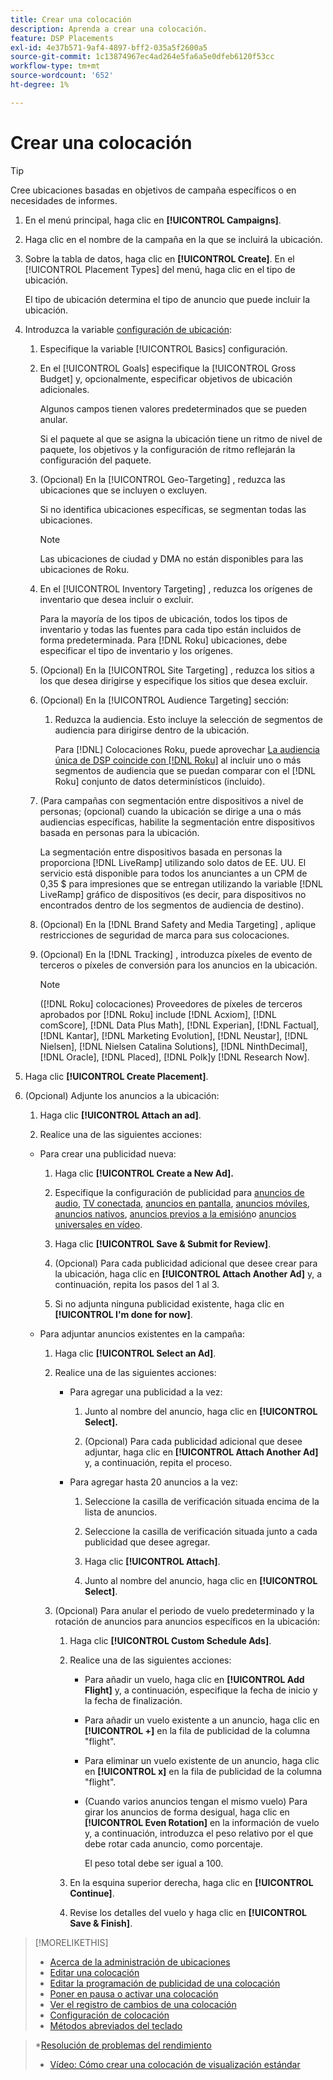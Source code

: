 ```yaml
---
title: Crear una colocación
description: Aprenda a crear una colocación.
feature: DSP Placements
exl-id: 4e37b571-9af4-4897-bff2-035a5f2600a5
source-git-commit: 1c13874967ec4ad264e5fa6a5e0dfeb6120f53cc
workflow-type: tm+mt
source-wordcount: '652'
ht-degree: 1%

---
```


# Crear una colocación

>[!TIP]
>
>Cree ubicaciones basadas en objetivos de campaña específicos o en necesidades de informes.

1. En el menú principal, haga clic en **[!UICONTROL Campaigns]**.

1. Haga clic en el nombre de la campaña en la que se incluirá la ubicación.

1. Sobre la tabla de datos, haga clic en **[!UICONTROL Create]**. En el [!UICONTROL Placement Types] del menú, haga clic en el tipo de ubicación.

   El tipo de ubicación determina el tipo de anuncio que puede incluir la ubicación.

1. Introduzca la variable [configuración de ubicación](placement-settings.md):

   1. Especifique la variable [!UICONTROL Basics] configuración.

   1. En el [!UICONTROL Goals] especifique la [!UICONTROL Gross Budget] y, opcionalmente, especificar objetivos de ubicación adicionales.

      Algunos campos tienen valores predeterminados que se pueden anular.

      Si el paquete al que se asigna la ubicación tiene un ritmo de nivel de paquete, los objetivos y la configuración de ritmo reflejarán la configuración del paquete.

   1. (Opcional) En la [!UICONTROL Geo-Targeting] , reduzca las ubicaciones que se incluyen o excluyen.

      Si no identifica ubicaciones específicas, se segmentan todas las ubicaciones.

      >[!NOTE]
      >
      >Las ubicaciones de ciudad y DMA no están disponibles para las ubicaciones de Roku.

   1. En el [!UICONTROL Inventory Targeting] , reduzca los orígenes de inventario que desea incluir o excluir.

      Para la mayoría de los tipos de ubicación, todos los tipos de inventario y todas las fuentes para cada tipo están incluidos de forma predeterminada. Para [!DNL Roku] ubicaciones, debe especificar el tipo de inventario y los orígenes.

   1. (Opcional) En la [!UICONTROL Site Targeting] , reduzca los sitios a los que desea dirigirse y especifique los sitios que desea excluir.

   1. (Opcional) En la [!UICONTROL Audience Targeting] sección:

      1. Reduzca la audiencia. Esto incluye la selección de segmentos de audiencia para dirigirse dentro de la ubicación.

         Para [!DNL] Colocaciones Roku, puede aprovechar [La audiencia única de DSP coincide con [!DNL Roku]](/help/dsp/inventory/roku-inventory.md) al incluir uno o más segmentos de audiencia que se puedan comparar con el [!DNL Roku] conjunto de datos determinísticos (incluido).
   1. (Para campañas con segmentación entre dispositivos a nivel de personas; (opcional) cuando la ubicación se dirige a una o más audiencias específicas, habilite la segmentación entre dispositivos basada en personas para la ubicación.

      La segmentación entre dispositivos basada en personas la proporciona [!DNL LiveRamp] utilizando solo datos de EE. UU. El servicio está disponible para todos los anunciantes a un CPM de 0,35 $ para impresiones que se entregan utilizando la variable [!DNL LiveRamp] gráfico de dispositivos (es decir, para dispositivos no encontrados dentro de los segmentos de audiencia de destino).

   1. (Opcional) En la [!DNL Brand Safety and Media Targeting] , aplique restricciones de seguridad de marca para sus colocaciones.

   1. (Opcional) En la [!DNL Tracking] , introduzca píxeles de evento de terceros o píxeles de conversión para los anuncios en la ubicación.

      >[!NOTE]
      >
      >([!DNL Roku] colocaciones) Proveedores de píxeles de terceros aprobados por [!DNL Roku] include [!DNL Acxiom], [!DNL comScore], [!DNL Data Plus Math], [!DNL Experian], [!DNL Factual], [!DNL Kantar], [!DNL Marketing Evolution], [!DNL Neustar], [!DNL Nielsen], [!DNL Nielsen Catalina Solutions], [!DNL NinthDecimal], [!DNL Oracle], [!DNL Placed], [!DNL Polk]y [!DNL Research Now].


1. Haga clic **[!UICONTROL Create Placement]**.

1. (Opcional) Adjunte los anuncios a la ubicación:

   1. Haga clic **[!UICONTROL Attach an ad]**.

   1. Realice una de las siguientes acciones:
   * Para crear una publicidad nueva:

      1. Haga clic **[!UICONTROL Create a New Ad].**

      1. Especifique la configuración de publicidad para [anuncios de audio](/help/dsp/campaign-management/ads/ad-settings-audio.md), [TV conectada](/help/dsp/campaign-management/ads/ad-settings-connected-tv.md), [anuncios en pantalla](/help/dsp/campaign-management/ads/ad-settings-display.md), [anuncios móviles](/help/dsp/campaign-management/ads/ad-settings-mobile.md), [anuncios nativos](/help/dsp/campaign-management/ads/ad-settings-native.md), [anuncios previos a la emisión](/help/dsp/campaign-management/ads/ad-settings-pre-roll.md)o [anuncios universales en vídeo](/help/dsp/campaign-management/ads/ad-settings-universal-video.md).

      1. Haga clic **[!UICONTROL Save & Submit for Review]**.

      1. (Opcional) Para cada publicidad adicional que desee crear para la ubicación, haga clic en **[!UICONTROL Attach Another Ad]** y, a continuación, repita los pasos del 1 al 3.

      1. Si no adjunta ninguna publicidad existente, haga clic en **[!UICONTROL I'm done for now]**.
   * Para adjuntar anuncios existentes en la campaña:

      1. Haga clic **[!UICONTROL Select an Ad]**.

      1. Realice una de las siguientes acciones:

         * Para agregar una publicidad a la vez:

            1. Junto al nombre del anuncio, haga clic en **[!UICONTROL Select].**

            1. (Opcional) Para cada publicidad adicional que desee adjuntar, haga clic en **[!UICONTROL Attach Another Ad]** y, a continuación, repita el proceso.
         * Para agregar hasta 20 anuncios a la vez:

            1. Seleccione la casilla de verificación situada encima de la lista de anuncios.

            1. Seleccione la casilla de verificación situada junto a cada publicidad que desee agregar.

            1. Haga clic **[!UICONTROL Attach]**.

            1. Junto al nombre del anuncio, haga clic en **[!UICONTROL Select]**.
      1. (Opcional) Para anular el periodo de vuelo predeterminado y la rotación de anuncios para anuncios específicos en la ubicación:

         1. Haga clic **[!UICONTROL Custom Schedule Ads]**.

         1. Realice una de las siguientes acciones:

            * Para añadir un vuelo, haga clic en **[!UICONTROL Add Flight]** y, a continuación, especifique la fecha de inicio y la fecha de finalización.

            * Para añadir un vuelo existente a un anuncio, haga clic en **[!UICONTROL +]** en la fila de publicidad de la columna &quot;flight&quot;.

            * Para eliminar un vuelo existente de un anuncio, haga clic en **[!UICONTROL x]** en la fila de publicidad de la columna &quot;flight&quot;.

            * (Cuando varios anuncios tengan el mismo vuelo) Para girar los anuncios de forma desigual, haga clic en **[!UICONTROL Even Rotation]** en la información de vuelo y, a continuación, introduzca el peso relativo por el que debe rotar cada anuncio, como porcentaje.

               El peso total debe ser igual a 100.
         1. En la esquina superior derecha, haga clic en **[!UICONTROL Continue]**.

         1. Revise los detalles del vuelo y haga clic en **[!UICONTROL Save & Finish]**.






>[!MORELIKETHIS]
>
>* [Acerca de la administración de ubicaciones](placement-about.md)
>* [Editar una colocación](placement-edit.md)
>* [Editar la programación de publicidad de una colocación](placement-edit-ad-schedule.md)
>* [Poner en pausa o activar una colocación](placement-pause-activate.md)
>* [Ver el registro de cambios de una colocación](placement-change-log.md)
>* [Configuración de colocación](placement-settings.md)
>* [Métodos abreviados del teclado](/help/dsp/campaign-management/reports/keyboard-shortcuts.md)

   >*[Resolución de problemas del rendimiento](/help/dsp/optimization/troubleshooting-performance.md)
>* [Vídeo: Cómo crear una colocación de visualización estándar](https://video.tv.adobe.com/v/340454)

